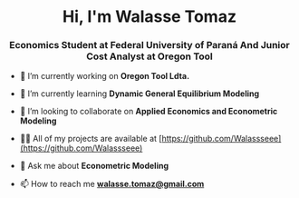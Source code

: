 <h1 align="center">Hi, I'm Walasse Tomaz</h1>
<h3 align="center">Economics Student at Federal University of Paraná And Junior Cost Analyst at Oregon Tool</h3>

- 🔭 I’m currently working on **Oregon Tool Ldta.**

- 🌱 I’m currently learning **Dynamic General Equilibrium Modeling**

- 👯 I’m looking to collaborate on **Applied Economics and Econometric Modeling**

- 👨‍💻 All of my projects are available at [https://github.com/Walassseee](https://github.com/Walassseee)

- 💬 Ask me about **Econometric Modeling**

- 📫 How to reach me **[walasse.tomaz@gmail.com](https://www.linkedin.com/in/walasse-tomaz-2b5ba21a4/)**
